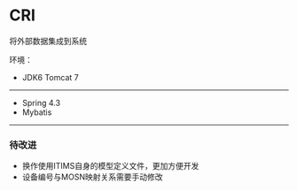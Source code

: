 # CRI

将外部数据集成到系统

环境：

- JDK6 Tomcat 7

---------

- Spring 4.3 
- Mybatis

-------------

### 待改进
 
- 换作使用ITIMS自身的模型定义文件，更加方便开发
- 设备编号与MOSN映射关系需要手动修改
